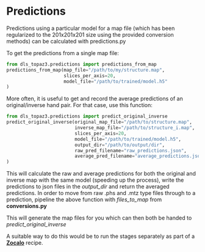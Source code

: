 # Predictions

Predictions using a particular model for a map file (which has been regularized to the 201x201x201 size using the provided conversion methods) can be calculated with predictions.py

To get the predictions from a single map file:
```python
from dls_topaz3.predictions import predictions_from_map
predictions_from_map(map_file="/path/to/my/structure.map",
                     slices_per_axis=20,
                     model_file="/path/to/trained/model.h5"
)
```
More often, it is useful to get and record the average predictions of an original/inverse hand pair.
For that case, use this function:
```python
from dls_topaz3.predictions import predict_original_inverse
predict_original_inverse(original_map_file="/path/to/structure.map",
                         inverse_map_file="/path/to/structure_i.map",
                         slices_per_axis=20,
                         model_file="/path/to/trained/model.h5",
                         output_dir="/path/to/output/dir",
                         raw_pred_filename="raw_predictions.json",
                         average_pred_filename="average_predictions.json"
)
```
This will calculate the raw and average predictions for both the original and inverse map with the same model (speeding up the process), write the predictions to json files in the *output_dir* and return the averaged predictions.
In order to move from raw .phs and .mtz type files through to a prediction, pipeline the above function with *files_to_map* from **conversions.py**

This will generate the map files for you which can then both be handed to *predict_original_inverse*

A suitable way to do this would be to run the stages separately as part of a [**Zocalo**](https://github.com/DiamondLightSource/python-zocalo) recipe.
